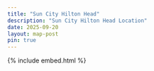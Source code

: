 ```yaml
---
title: "Sun City Hilton Head"
description: "Sun City Hilton Head Location"
date: 2025-09-20
layout: map-post
pin: true
---
```


{% include embed.html %}

<style>

  #main-wrapper {
      padding: 0;
  }
  #main-wrapper > .container > div:first-of-type > main {
      padding-right: 0;
      padding-left: 0;
  }
  #main-wrapper > .container > div:first-of-type > main > article > header {
      padding-right: calc(var(--bs-gutter-x) * .5);
      padding-left: calc(var(--bs-gutter-x) * .5);
  }
  #tail-wrapper {
      display: none;
  }
  #map {
      width: 100%;
  }
</style>

<gmp-map center="32.3044810,-80.9572716" zoom="12.5" id="map" map-id="schh-location"></gmp-map>

<script type="module">
    import { getMap, loadGeoJSON, fitBounds, applyStyle } from '{{ '/assets/js/gmap.js' | relative_url }}';

    (async () => {
        try {    
            const map = await getMap('map');
            await loadGeoJSON(map, 'https://www.schh-commons.org/knowledge-base/geojson/Sun_City,_Hilton_Head.geojson');
            applyStyle(map, {
                fillColor: '#FF0000',
                fillOpacity: 0.3,
                strokeColor: '#FF0000',
                strokeWeight: 1
            });
        } catch (error) {
            console.error('Error initializing map:', error);
        }
    })();

</script>
